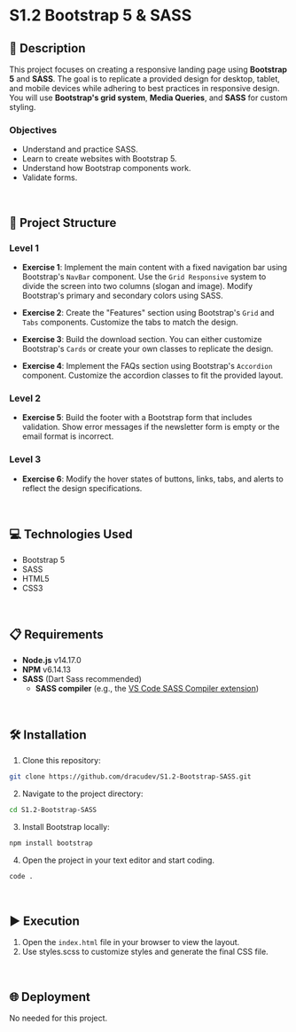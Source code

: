 # S1.2 Bootstrap 5 & SASS

## 📄 Description

This project focuses on creating a responsive landing page using **Bootstrap 5** and **SASS**. The goal is to replicate a provided design for desktop, tablet, and mobile devices while adhering to best practices in responsive design. You will use **Bootstrap's grid system**, **Media Queries**, and **SASS** for custom styling.

### Objectives

- Understand and practice SASS.
- Learn to create websites with Bootstrap 5.
- Understand how Bootstrap components work.
- Validate forms.

<br>

## 📐 Project Structure

### Level 1

- **Exercise 1**: Implement the main content with a fixed navigation bar using Bootstrap's `NavBar` component. Use the `Grid Responsive` system to divide the screen into two columns (slogan and image). Modify Bootstrap's primary and secondary colors using SASS.
  
- **Exercise 2**: Create the "Features" section using Bootstrap's `Grid` and `Tabs` components. Customize the tabs to match the design.

- **Exercise 3**: Build the download section. You can either customize Bootstrap's `Cards` or create your own classes to replicate the design.

- **Exercise 4**: Implement the FAQs section using Bootstrap's `Accordion` component. Customize the accordion classes to fit the provided layout.

### Level 2

- **Exercise 5**: Build the footer with a Bootstrap form that includes validation. Show error messages if the newsletter form is empty or the email format is incorrect.

### Level 3

- **Exercise 6**: Modify the hover states of buttons, links, tabs, and alerts to reflect the design specifications.

<br>

## 💻 Technologies Used

- Bootstrap 5
- SASS
- HTML5
- CSS3

<br>

## 📋 Requirements

- **Node.js** v14.17.0
- **NPM** v6.14.13
- **SASS** (Dart Sass recommended)
  - **SASS compiler** (e.g., the [VS Code SASS Compiler extension](https://marketplace.visualstudio.com/items?itemName=glenn2223.live-sass))

<br>

## 🛠️ Installation

1. Clone this repository: 
  ```bash
  git clone https://github.com/dracudev/S1.2-Bootstrap-SASS.git
  ```
2. Navigate to the project directory: 
  ```bash
  cd S1.2-Bootstrap-SASS
  ```
3. Install Bootstrap locally:
  ```bash
  npm install bootstrap
  ```
4. Open the project in your text editor and start coding.
  ```bash
  code .
  ```
<br>

## ▶️ Execution

1. Open the `index.html` file in your browser to view the layout.
2. Use styles.scss to customize styles and generate the final CSS file.

<br>

## 🌐 Deployment

No needed for this project.
